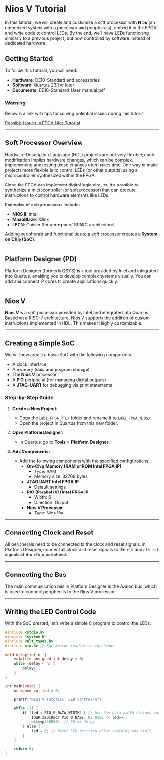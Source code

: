 # Nios V Tutorial

In this tutorial, we will create and customize a soft processor with **Nios** (an embedded system with a processor and peripherals), embed it in the FPGA, and write code to control LEDs. By the end, we’ll have LEDs functioning similarly to a previous project, but now controlled by software instead of dedicated hardware.

## Getting Started

To follow this tutorial, you will need:

- **Hardware**: DE10-Standard and accessories
- **Software**: Quartus 23.1 or later
- **Documents**: DE10-Standard_User_manual.pdf

### Warning

Below is a link with tips for solving potential issues during this tutorial:

[Possible Issues in FPGA Nios Tutorial](#)

---

## Soft Processor Overview

Hardware Description Language (HDL) projects are not very flexible; each modification implies hardware changes, which can be complex. Implementing and testing these changes often takes time. One way to make projects more flexible is to control LEDs (or other outputs) using a microcontroller synthesized within the FPGA.

Since the FPGA can implement digital logic circuits, it’s possible to synthesize a microcontroller (or soft processor) that can execute instructions to control hardware elements like LEDs.

Examples of soft processors include:

- **NIOS II**: Intel
- **MicroBlaze**: Xilinx
- **LEON**: Gaisler (for aerospace/ SPARC architecture)

Adding peripherals and functionalities to a soft processor creates a **System on Chip (SoC)**.

---

## Platform Designer (PD)

Platform Designer (formerly QSYS) is a tool provided by Intel and integrated into Quartus, enabling you to develop complex systems visually. You can add and connect IP cores to create applications quickly.

---

## Nios V

**Nios V** is a soft processor provided by Intel and integrated into Quartus. Based on a RISC-V architecture, Nios V supports the addition of custom instructions implemented in HDL. This makes it highly customizable.

---

## Creating a Simple SoC

We will now create a basic SoC with the following components:

- A clock interface
- A memory (data and program storage)
- The **Nios V** processor
- A **PIO** peripheral (for managing digital outputs)
- A **JTAG-UART** for debugging via print statements

### Step-by-Step Guide

1. **Create a New Project**:
    - Copy the `Lab1_FPGA_RTL/` folder and rename it to `Lab2_FPGA_NIOS/`.
    - Open the project in Quartus from this new folder.

2. **Open Platform Designer**:
    - In Quartus, go to **Tools** > **Platform Designer**.

3. **Add Components**:
    - Add the following components with the specified configurations:
        - **On-Chip Memory (RAM or ROM Intel FPGA IP)**
            - Type: RAM
            - Memory size: 32768 bytes
        - **JTAG UART Intel FPGA IP**
            - Default settings
        - **PIO (Parallel I/O) Intel FPGA IP**
            - Width: 6
            - Direction: Output
        - **Nios V Processor**
            - Type: Nios V/e

---

## Connecting Clock and Reset

All peripherals need to be connected to the clock and reset signals. In Platform Designer, connect all clock and reset signals to the `clk` and `clk_rst` signals of the `clk_0` peripheral.

---

## Connecting the Bus

The main communication bus in Platform Designer is the Avalon bus, which is used to connect peripherals to the Nios V processor.

---

## Writing the LED Control Code

With the SoC created, let’s write a simple C program to control the LEDs:

```c
#include <stdio.h>
#include "system.h"
#include <alt_types.h>
#include <io.h> // For Avalon read/write functions

void delay(int n) {
    volatile unsigned int delay = 0;
    while (delay < n) {
        delay++;
    }
}

int main(void) {
    unsigned int led = 0;

    printf("Nios V Tutorial: LED Control\n");

    while (1) {
        if (led < PIO_0_DATA_WIDTH) { // Use the data width defined for the PIO
            IOWR_32DIRECT(PIO_0_BASE, 0, 0x01 << led++);
            usleep(50000); // 50 ms delay
        } else {
            led = 0; // Reset LED position after reaching the limit
        }
    }

    return 0;
}
